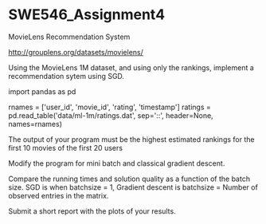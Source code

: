 # SWE546_Assignment4

MovieLens Recommendation System

http://grouplens.org/datasets/movielens/

Using the MovieLens 1M dataset, and using only the rankings, implement a recommendation sytem using SGD.

import pandas as pd

rnames = ['user_id', 'movie_id', 'rating', 'timestamp']
ratings = pd.read_table('data/ml-1m/ratings.dat', sep='::', header=None, names=rnames)

The output of your program must be the highest estimated rankings for the first 10 movies of the first 20 users

Modify the program for mini batch and classical gradient descent. 

Compare the running times and solution quality as a function of the batch size. SGD is when batchsize = 1, Gradient descent is batchsize = Number of observed entries in the matrix.

Submit a short report with the plots of your results.






